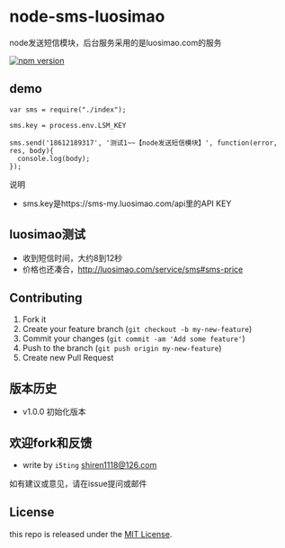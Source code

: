 # node-sms-luosimao

node发送短信模块，后台服务采用的是luosimao.com的服务

[![npm version](https://badge.fury.io/js/node-sms-luosimao.svg)](http://badge.fury.io/js/node-sms-luosimao)


## demo

 
```
var sms = require("./index");

sms.key = process.env.LSM_KEY

sms.send('18612189317', '测试1~~【node发送短信模块】', function(error, res, body){
  console.log(body);
});
``` 

说明

- sms.key是https://sms-my.luosimao.com/api里的API KEY


## luosimao测试

- 收到短信时间，大约8到12秒
- 价格也还凑合，http://luosimao.com/service/sms#sms-price


## Contributing

1. Fork it
2. Create your feature branch (`git checkout -b my-new-feature`)
3. Commit your changes (`git commit -am 'Add some feature'`)
4. Push to the branch (`git push origin my-new-feature`)
5. Create new Pull Request

## 版本历史

- v1.0.0 初始化版本

## 欢迎fork和反馈

- write by `i5ting` shiren1118@126.com

如有建议或意见，请在issue提问或邮件

## License

this repo is released under the [MIT
License](http://www.opensource.org/licenses/MIT).